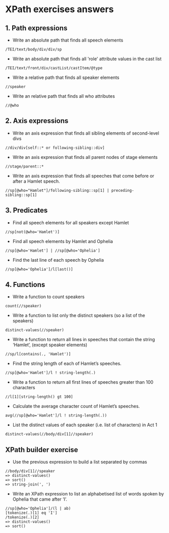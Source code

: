 # XPath exercises answers

## 1. Path expressions 

- Write an absolute path that finds all speech elements

`/TEI/text/body/div/div/sp`

- Write an absolute path that finds all 'role' attribute values in the cast list

`/TEI/text/front/div/castList/castItem/@type`

- Write a relative path that finds all speaker elements

`//speaker`

- Write an relative path that finds all who attributes

`//@who`

## 2. Axis expressions

- Write an axis expression that finds all sibling elements of second-level divs

`//div/div[self::* or following-sibling::div]`

- Write an axis expression that finds all parent nodes of stage elements

`//stage/parent::*`

- Write an axis expression that finds all speeches that come before or after a Hamlet speech.

`//sp[@who="Hamlet"]/following-sibling::sp[1] | preceding-sibling::sp[1]`

## 3. Predicates

- Find all speech elements for all speakers except Hamlet

`//sp[not(@who='Hamlet')]`
- Find all speech elements by Hamlet and Ophelia

`//sp[@who='Hamlet'] | //sp[@who='Ophelia']`

- Find the last line of each speech by Ophelia

`//sp[@who='Ophelia']/l[last()]`

## 4. Functions

- Write a function to count speakers

`count(//speaker)`

- Write a function to list only the distinct speakers (so a list of the speakers)

`distinct-values(//speaker)`

- Write a function to return all lines in speeches that contain the string ‘Hamlet’, (except speaker elements)

`//sp/l[contains(., 'Hamlet')]`

- Find the string length of each of Hamlet’s speeches.

`//sp[@who='Hamlet']/l ! string-length(.)`

- Write a function to return all first lines of speeches greater than 100 characters

`//l[1][string-length() gt 100]`

- Calculate the average character count of Hamlet’s speeches.

`avg(//sp[@who='Hamlet']/l ! string-length(.))`

- List the distinct values of each speaker (i.e. list of characters) in Act 1

`distinct-values(//body/div[1]//speaker)`

## XPath builder exercise

- Use the previous expression to build a list separated by commas

```
//body/div[1]//speaker
=> distinct-values()
=> sort()
=> string-join(', ')
```
 
- Write an XPath expression to list an alphabetised list of words spoken by Ophelia that came after ‘I’.

```
//sp[@who='Ophelia']/(l | ab)
[tokenize(.)[1] eq 'I']
/tokenize(.)[2]
=> distinct-values()
=> sort()
```
